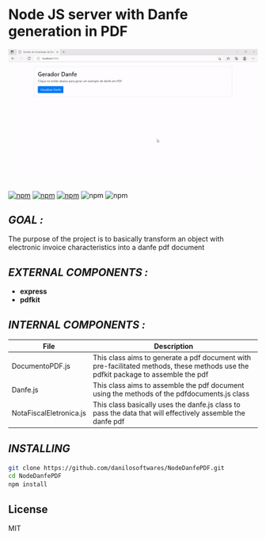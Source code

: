 # Node JS server with Danfe generation in PDF

![](demonstracao.gif)

[![npm](https://img.shields.io/node/v/v.svg?style=flat-square)](https://www.npmjs.com/package/n) [![npm](https://img.shields.io/npm/v/n.svg?style=flat-square)](https://www.npmjs.com/package/n) [![npm](https://img.shields.io/npm/l/n.svg?style=flat-square)](https://www.npmjs.com/package/n) ![npm](https://img.shields.io/badge/express-4.17.1-green?style=flat-square) ![npm](https://img.shields.io/badge/pdfkit-0.11.0-red?style=flat-square)

## *GOAL :*
The purpose of the project is to basically transform an object with electronic invoice characteristics into a danfe pdf document

## *EXTERNAL COMPONENTS :*
+ **express**
+ **pdfkit**
## *INTERNAL COMPONENTS :*

| File | Description |
| ------ | ------ |
| DocumentoPDF.js |This class aims to generate a pdf document with pre-facilitated methods, these methods use the pdfkit package to assemble the pdf |
| Danfe.js | This class aims to assemble the pdf document using the methods of the pdfdocuments.js class |
| NotaFiscalEletronica.js | This class basically uses the danfe.js class to pass the data that will effectively assemble the danfe pdf |

## *INSTALLING*

```sh
git clone https://github.com/danilosoftwares/NodeDanfePDF.git
cd NodeDanfePDF
npm install
```

## License

MIT

